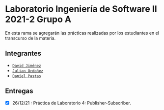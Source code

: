 # Laboratorio Ingeniería de Software II 2021-2 Grupo A
En esta rama se agregarán las prácticas realizadas por los estudiantes en el transcurso de la materia.
## Integrantes
- [`David Jiménez`](https://github.com/dohimenezg)
- [`Julian Ordoñez`](https://github.com/juleMay)
- [`Daniel Pastas`](https://github.com/pdaniel102)

## Entregas
- [x] 26/12/21 : Práctica de Laboratorio 4: Publisher-Subscriber.

